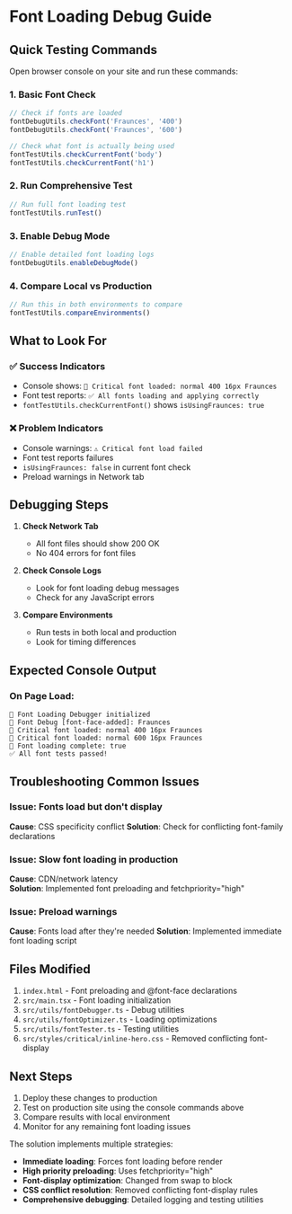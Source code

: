 # Font Loading Debug Guide

## Quick Testing Commands

Open browser console on your site and run these commands:

### 1. Basic Font Check
```javascript
// Check if fonts are loaded
fontDebugUtils.checkFont('Fraunces', '400')
fontDebugUtils.checkFont('Fraunces', '600')

// Check what font is actually being used
fontTestUtils.checkCurrentFont('body')
fontTestUtils.checkCurrentFont('h1')
```

### 2. Run Comprehensive Test
```javascript
// Run full font loading test
fontTestUtils.runTest()
```

### 3. Enable Debug Mode
```javascript
// Enable detailed font loading logs
fontDebugUtils.enableDebugMode()
```

### 4. Compare Local vs Production
```javascript
// Run this in both environments to compare
fontTestUtils.compareEnvironments()
```

## What to Look For

### ✅ Success Indicators
- Console shows: `🎨 Critical font loaded: normal 400 16px Fraunces`
- Font test reports: `✅ All fonts loading and applying correctly`  
- `fontTestUtils.checkCurrentFont()` shows `isUsingFraunces: true`

### ❌ Problem Indicators
- Console warnings: `⚠️ Critical font load failed`
- Font test reports failures
- `isUsingFraunces: false` in current font check
- Preload warnings in Network tab

## Debugging Steps

1. **Check Network Tab**
   - All font files should show 200 OK
   - No 404 errors for font files

2. **Check Console Logs**  
   - Look for font loading debug messages
   - Check for any JavaScript errors

3. **Compare Environments**
   - Run tests in both local and production
   - Look for timing differences

## Expected Console Output

### On Page Load:
```
🎨 Font Loading Debugger initialized
🎨 Font Debug [font-face-added]: Fraunces
🎨 Critical font loaded: normal 400 16px Fraunces
🎨 Critical font loaded: normal 600 16px Fraunces
🎨 Font loading complete: true
✅ All font tests passed!
```

## Troubleshooting Common Issues

### Issue: Fonts load but don't display
**Cause**: CSS specificity conflict
**Solution**: Check for conflicting font-family declarations

### Issue: Slow font loading in production
**Cause**: CDN/network latency  
**Solution**: Implemented font preloading and fetchpriority="high"

### Issue: Preload warnings
**Cause**: Fonts load after they're needed
**Solution**: Implemented immediate font loading script

## Files Modified

1. `index.html` - Font preloading and @font-face declarations
2. `src/main.tsx` - Font loading initialization
3. `src/utils/fontDebugger.ts` - Debug utilities
4. `src/utils/fontOptimizer.ts` - Loading optimizations  
5. `src/utils/fontTester.ts` - Testing utilities
6. `src/styles/critical/inline-hero.css` - Removed conflicting font-display

## Next Steps

1. Deploy these changes to production
2. Test on production site using the console commands above
3. Compare results with local environment
4. Monitor for any remaining font loading issues

The solution implements multiple strategies:
- **Immediate loading**: Forces font loading before render
- **High priority preloading**: Uses fetchpriority="high" 
- **Font-display optimization**: Changed from swap to block
- **CSS conflict resolution**: Removed conflicting font-display rules
- **Comprehensive debugging**: Detailed logging and testing utilities